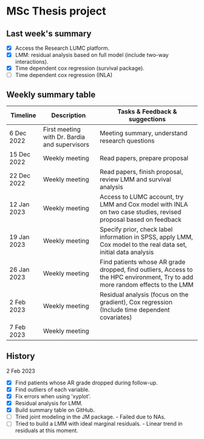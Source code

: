 # MSc Thesis project

## Last week's summary

- [x] Access the Research LUMC platform.
- [x] LMM: residual analysis based on full model (include two-way interactions).
- [x] Time dependent cox regression (survival package).
- [ ] Time dependent cox regression (INLA)

## Weekly summary table

| Timeline | Description | Tasks & Feedback & suggections |
| --- | --- | --- |
| 6 Dec 2022 | First meeting with Dr. Bardia and supervisors | Meeting summary, understand research questions |
| 15 Dec 2022 | Weekly meeting | Read papers, prepare proposal |
| 22 Dec 2022 | Weekly meeting | Read papers, finish proposal, review LMM and survival analysis |
| 12 Jan 2023 | Weekly meeting | Access to LUMC account, try LMM and Cox model with INLA on two case studies, revised proposal based on feedback |
| 19 Jan 2023 | Weekly meeting | Specify prior, check label information in SPSS, apply LMM, Cox model to the real data set, initial data analysis |
| 26 Jan 2023 | Weekly meeting | Find patients whose AR grade dropped, find outliers, Access to the HPC environment, Try to add more random effects to the LMM |
| 2 Feb 2023 | Weekly meeting | Residual analysis (focus on the gradient), Cox regression (Include time dependent covariates) |
| 7 Feb 2023 | Weekly meeting |  |

## History

2 Feb 2023
- [x] Find patients whose AR grade dropped during follow-up.
- [x] Find outliers of each variable.
- [x] Fix errors when using 'xyplot'.
- [x] Residual analysis for LMM.
- [x] Build summary table on GitHub.
- [ ] Tried joint modeling in the JM package. - Failed due to NAs.
- [ ] Tried to build a LMM with ideal marginal residuals. - Linear trend in residuals at this moment.
